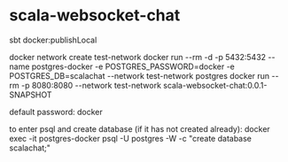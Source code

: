 # scala-websocket-chat

sbt docker:publishLocal

docker network create test-network
docker run --rm -d -p 5432:5432 --name postgres-docker -e POSTGRES_PASSWORD=docker -e POSTGRES_DB=scalachat --network test-network postgres
docker run --rm -p 8080:8080 --network test-network scala-websocket-chat:0.0.1-SNAPSHOT

default password: docker

to enter psql and create database (if it has not created already):
docker exec -it postgres-docker psql -U postgres -W -c "create database scalachat;"